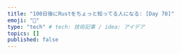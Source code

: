 ```yaml
---
title: "100日後にRustをちょっと知ってる人になる: [Day 78]"
emoji: "🦀"
type: "tech" # tech: 技術記事 / idea: アイデア
topics: []
published: false
---
```

